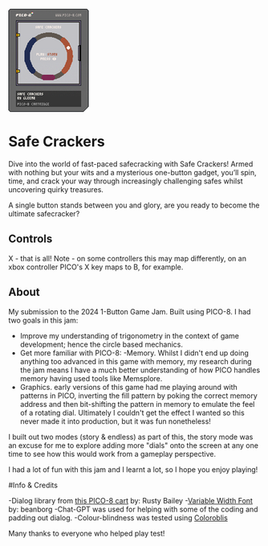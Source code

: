 ![Safe_Crackers Cart](https://github.com/verdantran/pico_safe_cracker/blob/main/safe_crackers.p8.png)

# Safe Crackers

Dive into the world of fast-paced safecracking with Safe Crackers! Armed with nothing but your wits and a mysterious one-button gadget, you’ll spin, time, and crack your way through increasingly challenging safes whilst uncovering quirky treasures.

A single button stands between you and glory, are you ready to become the ultimate safecracker?

## Controls

X - that is all! Note - on some controllers this may map differently, on an xbox controller PICO's X key maps to B, for example.

## About

My submission to the 2024 1-Button Game Jam. Built using PICO-8. I had two goals in this jam:

- Improve my understanding of trigonometry in the context of game development; hence the circle based mechanics. 
 - Get more familiar with PICO-8:
    -Memory. Whilst I didn't end up doing anything too advanced in this game with memory, my research during the jam means I have a much better understanding of how PICO handles memory having used tools like Memsplore.
 - Graphics. early versions of this game had me playing around with patterns in PICO, inverting the fill pattern by poking the correct memory address and then bit-shifting the pattern in memory to emulate the feel of a rotating dial. Ultimately I couldn't get the effect I wanted so this never made it into production, but it was fun nonetheless!

I built out two modes (story & endless) as part of this, the story mode was an excuse for me to explore adding more "dials" onto the screen at any one time to see how this would work from a gameplay perspective.

I had a lot of fun with this jam and I learnt a lot, so I hope you enjoy playing!

#Info & Credits

-Dialog library from [this PICO-8 cart](https://www.lexaloffle.com/bbs/?tid=39705) by: Rusty Bailey
-​[Variable Width Font](https://www.lexaloffle.com/bbs/?tid=43321) by: beanborg​
-Chat-GPT was used for helping with some of the coding and padding out dialog.
-Colour-blindness was tested using [Coloroblis](https://www.color-blindness.com/coblis-color-blindness-simulator/)

Many thanks to everyone who helped play test!
